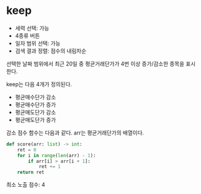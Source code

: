 # keep
- 세력 선택: 가능
- 4종류 버튼
- 일자 범위 선택: 가능
- 검색 결과 정렬: 점수의 내림차순

선택한 날짜 범위에서
최근 20일 중 평균거래단가가 4번 이상 증가/감소한 종목을
표시한다.

keep는 다음 4개가 정의된다.
- 평균매수단가 감소
- 평균매수단가 증가
- 평균매도단가 감소
- 평균매도단가 증가

감소 점수 함수는 다음과 같다.
arr는 평균거래단가의 배열이다.
```py
def score(arr: list) -> int:
    ret = 0
    for i in range(len(arr) - 1):
        if arr[i] > arr[i + 1]:
            ret += 1
    return ret
```

최소 노출 점수: 4
